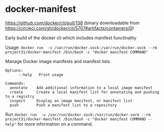 # docker-manifest

https://github.com/docker/cli/pull/138 (binary downloadable from https://circleci.com/gh/docker/cli/5707#artifacts/containers/0)

Early build of the docker cli which includes manifest functinality

Usage:	`docker run  -v /var/run/docker.sock:/var/run/docker.sock --rm project31/docker-manifest /bin/bash -c "docker manifest COMMAND"`

Manage Docker image manifests and manifest lists

```
Options:
      --help   Print usage

Commands:
  annotate    Add additional information to a local image manifest
  create      Create a local manifest list for annotating and pushing to a registry
  inspect     Display an image manifest, or manifest list
  push        Push a manifest list to a repository
```

Run `docker run  -v /var/run/docker.sock:/var/run/docker.sock --rm project31/docker-manifest /bin/bash -c "docker manifest COMMAND --help"` for more information on a command.
